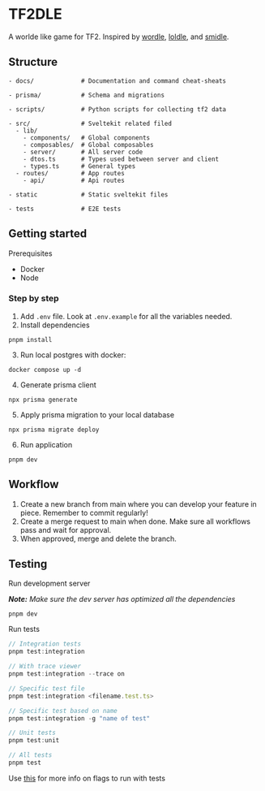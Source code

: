 # TF2DLE

A worlde like game for TF2. Inspired by [wordle](https://www.nytimes.com/games/wordle/index.html), [loldle](https://loldle.net/), and [smidle](https://smidle.net/).

## Structure

```
- docs/             # Documentation and command cheat-sheats

- prisma/           # Schema and migrations

- scripts/          # Python scripts for collecting tf2 data

- src/              # Sveltekit related filed
  - lib/
    - components/   # Global components
    - composables/  # Global composables
    - server/       # All server code
    - dtos.ts       # Types used between server and client
    - types.ts      # General types
  - routes/         # App routes
    - api/          # Api routes

- static            # Static sveltekit files

- tests             # E2E tests
```

## Getting started

Prerequisites

- Docker
- Node

### Step by step

1. Add `.env` file. Look at `.env.example` for all the variables needed.
2. Install dependencies

```
pnpm install
```

3. Run local postgres with docker:

```
docker compose up -d
```

4. Generate prisma client

```
npx prisma generate
```

5. Apply prisma migration to your local database

```
npx prisma migrate deploy
```

6. Run application

```
pnpm dev
```

## Workflow

1. Create a new branch from main where you can develop your feature in piece. Remember to commit regularly!
2. Create a merge request to main when done. Make sure all workflows pass and wait for approval.
3. When approved, merge and delete the branch.

## Testing

Run development server

_**Note:** Make sure the dev server has optimized all the dependencies_

```
pnpm dev
```

Run tests

```ts
// Integration tests
pnpm test:integration

// With trace viewer
pnpm test:integration --trace on

// Specific test file
pnpm test:integration <filename.test.ts>

// Specific test based on name
pnpm test:integration -g "name of test"

// Unit tests
pnpm test:unit

// All tests
pnpm test
```

Use [this](https://playwright.dev/docs/running-tests) for more info on flags to run with tests
